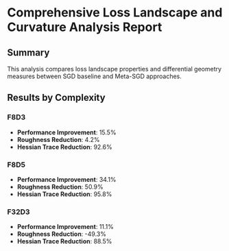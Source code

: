 # Comprehensive Loss Landscape and Curvature Analysis Report

## Summary
This analysis compares loss landscape properties and differential geometry measures between SGD baseline and Meta-SGD approaches.

## Results by Complexity
### F8D3
- **Performance Improvement**: 15.5%
- **Roughness Reduction**: 4.2%
- **Hessian Trace Reduction**: 92.6%

### F8D5
- **Performance Improvement**: 34.1%
- **Roughness Reduction**: 50.9%
- **Hessian Trace Reduction**: 95.8%

### F32D3
- **Performance Improvement**: 11.1%
- **Roughness Reduction**: -49.3%
- **Hessian Trace Reduction**: 88.5%

